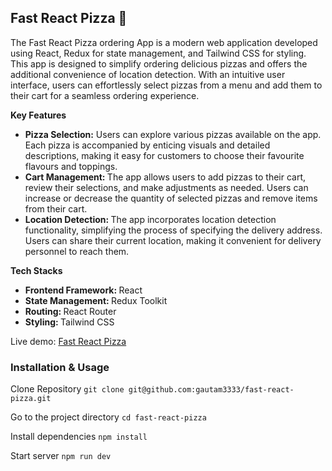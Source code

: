 ## Fast React Pizza 🍕

<p>The Fast React Pizza ordering App is a modern web application developed using React, Redux for state management, and Tailwind CSS for styling. This app is designed to simplify ordering delicious pizzas and offers the additional convenience of location detection. With an intuitive user interface, users can effortlessly select pizzas from a menu and add them to their cart for a seamless ordering experience.</p>

**Key Features**
<ul>
  <li><strong>Pizza Selection:</strong> Users can explore various pizzas available on the app. Each pizza is accompanied by enticing visuals and detailed descriptions, making it easy for customers to choose their favourite flavours and toppings.</li>

  <li><strong>Cart Management: </strong>The app allows users to add pizzas to their cart, review their selections, and make adjustments as needed. Users can increase or decrease the quantity of selected pizzas and remove items from their cart.</li>

  <li><strong>Location Detection: </strong>The app incorporates location detection functionality, simplifying the process of specifying the delivery address. Users can share their current location, making it convenient for delivery personnel to reach them.</li>
</ul>

**Tech Stacks**
<ul>
  <li><strong>Frontend Framework: </strong>React</li>
  <li><strong>State Management: </strong>Redux Toolkit</li>
  <li><strong>Routing: </strong>React Router</li>
  <li><strong>Styling: </strong>Tailwind CSS</li>
</ul>

Live demo: [Fast React Pizza](https://fast-react-pizza-pi.vercel.app/)

### Installation & Usage 
Clone Repository
`git clone git@github.com:gautam3333/fast-react-pizza.git`

Go to the project directory
`cd fast-react-pizza`

Install dependencies
`npm install`

Start server
`npm run dev`
